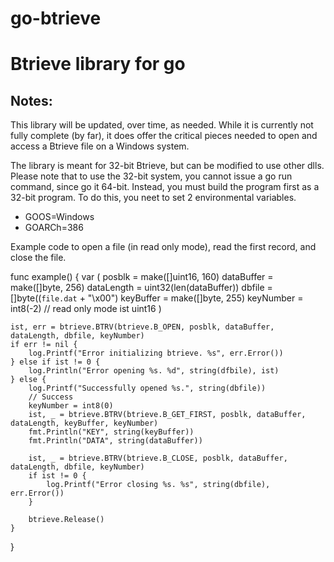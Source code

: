 # go-btrieve
Btrieve library for go
=====================================================

Notes:
------
This library will be updated, over time, as needed. While it
is currently not fully complete (by far), it does offer the
critical pieces needed to open and access a Btrieve file on a
Windows system.

The library is meant for 32-bit Btrieve, but can be modified
to use other dlls. Please note that to use the 32-bit system,
you cannot issue a go run command, since go it 64-bit. Instead,
you must build the program first as a 32-bit program. To do this,
you neet to set 2 environmental variables.
* GOOS=Windows
* GOARCh=386

Example code to open a file (in read only mode), read the first record, and close the file.

func example() {
    var (
		posblk     = make([]uint16, 160)
		dataBuffer = make([]byte, 256)
		dataLength = uint32(len(dataBuffer))
		dbfile     = []byte((`file.dat` + "\x00")
		keyBuffer  = make([]byte, 255)
		keyNumber  = int8(-2) // read only mode
		ist        uint16
	)

	ist, err = btrieve.BTRV(btrieve.B_OPEN, posblk, dataBuffer, dataLength, dbfile, keyNumber)
	if err != nil {
		log.Printf("Error initializing btrieve. %s", err.Error())
	} else if ist != 0 {
		log.Println("Error opening %s. %d", string(dfbile), ist)
	} else {
		log.Printf("Successfully opened %s.", string(dbfile))
		// Success
		keyNumber = int8(0)
		ist, _ = btrieve.BTRV(btrieve.B_GET_FIRST, posblk, dataBuffer, dataLength, keyBuffer, keyNumber)
		fmt.Println("KEY", string(keyBuffer))
        fmt.Println("DATA", string(dataBuffer))

    	ist, _ = btrieve.BTRV(btrieve.B_CLOSE, posblk, dataBuffer, dataLength, dbfile, keyNumber)
    	if ist != 0 {
	    	log.Printf("Error closing %s. %s", string(dbfile), err.Error())
	    }

    	btrieve.Release()
    }
}